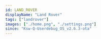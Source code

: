 ```yaml
---
id: LAND_ROVER
displayName: "Land Rover"
tags: ["landrover"]
images: ["./home.png", "./settings.png"]
since: "Ksw-Q-Userdebug_OS_v2.6.3-ota"
---
```


